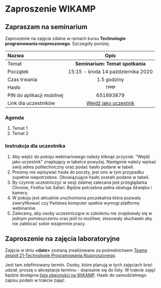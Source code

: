 # Zaproszenie WIKAMP

## Zapraszam na seminarium

Zaproszenie na zajęcia zdalne w ramach kursu **Technologie programowania rozproszonego**. Szczegóły poniżej.

| Nazwa                     |                                    Opis                                     |
| :------------------------ | :-------------------------------------------------------------------------: |
| Temat                     |                             **Seminarium: Temat spotkania**                             |
| Początek                  |                     15:15 - środa 14 października 2020                      |
| Czas trwania              |                                   1.5 godziny                                    |
| Hasło                     |                                     `TPMP`                                     |
| PIN do aplikacji mobilnej |                                  651893879                                  |
| Link dla uczestników      | [Wejdź jako uczestnik](https://web3-celpl.clickmeeting.com/webinary3-21504) |

### Agenda

1. Temat 1
1. Temat 2

### Instrukcja dla uczestnika

1. Aby wejść do pokoju webinariowego należy kliknąć przycisk: "Wejdź jako uczestnik" znajdujący w tabelce powyżej. Następnie należy wpisać swój adres politechniczny oraz podać hasło podane w tabeli.
1. Prosimy nie wpisywać hasła do poczty, jest ono w tym przypadku zupełnie niepotrzebne. Obowiązujące hasło zostało podane w tabeli.
1. By czynnie uczestniczyć w sesji zdalnej zalecana jest przeglądarka Chrome, Firefox lub Safari. Będzie potrzebna pełna obsługa dźwięku i kamery.
1. W pokoju jest aktualnie uruchomiona poczekalnia która pozwala zweryfikować czy Państwa komputer spełnia wymogi platformy webinariów.
1. Zalecamy, aby osoby uczestniczące w szkoleniu nie znajdowały się w jednym pomieszczeniu oraz jeśli to możliwe, stosowały słuchawki aby nie zakłócać sobie wzajemnie pracy.

## Zaproszenie na zajęcia laboratoryjne

Zajęcia w dniu **\<date\>** zostaną zrealizowane za pośrednictwem [Teams zespół 21-Technologie Programowania Rozproszonego](https://teams.microsoft.com/l/team/19%3a756b8bc45643438b926e464ee1610547%40thread.tacv2/conversations?groupId=9a230ac5-833f-4492-bf31-9f92acad09a1&amp;tenantId=67ea5955-9b5c-4693-a8f9-960f2a3b49bb).

Jest tam zdefiniowany termin. Osoby, które planują w tych zajęciach brać udział, proszę o akceptacje terminu - dopisanie się do listy. W trakcie zajęć będzie dostępna [lista obecności na WIKAMP](https://ftims.edu.p.lodz.pl/mod/attendance/manage.php?id=26384). Hasło do samodzielnego zapisu podam w trakcie zajęć.
